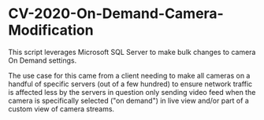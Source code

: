 # CV-2020-On-Demand-Camera-Modification
 This script leverages Microsoft SQL Server to make bulk changes to camera On Demand settings.

 The use case for this came from a client needing to make all cameras on a handful of specific servers (out of a few hundred) to ensure network traffic is affected less by the servers in question only sending video feed when the camera is specifically selected ("on demand") in live view and/or part of a custom view of camera streams.